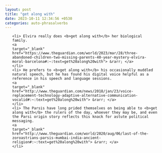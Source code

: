 ```yaml
---
layout: post
title: "get along with"
date: 2023-10-11 12:34:56 +0530
categories: auto-phrasalverbs
---
```

<ol>

    <li> Elvira really does <b>get along with</b> her biological family.
    <a 
    target="_blank" 
    href="https://www.theguardian.com/world/2023/mar/28/three-abandoned-children-two-missing-parents-40-year-mystery-elvira-moral-barcelona#:~:text=get%20along%20with"> &rarr; </a>
    </li>
    <li> He prefers to <b>get along with</b> his occasionally muddled natural speech, but he has found his digital voice helpful as a reference in his speech and language sessions.
    <a 
    target="_blank" 
    href="http://www.theguardian.com/news/2018/jan/23/voice-replacement-technology-adaptive-alternative-communication-vocalid#:~:text=get%20along%20with"> &rarr; </a>
    </li>
    <li> The Parsis have long prided themselves on being able to <b>get along with</b> the rulers of the day, whoever they may be, and even the Parsi origin story reflects this knack for astute political messaging.
    <a 
    target="_blank" 
    href="http://www.theguardian.com/world/2020/aug/06/last-of-the-zoroastrians-parsis-mumbai-india-ancient-religion#:~:text=get%20along%20with"> &rarr; </a>
    </li>